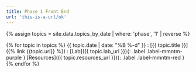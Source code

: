 ```yaml
---
title: Phase 1 Front End
url: 'this-is-a-url/ok'
---
```


{% assign topics = site.data.topics_by_date | where: 'phase', '1' | reverse %}


{% for topic in topics %}
  {{ topic.date | date: "%B %-d" }}
  : [{{ topic.title }}]({% link {{topic.url}} %})
    : [Lab]({{ topic.lab_url }}){: .label .label-mmntm-purple } [Resources]({{ topic.resources_url }}){: .label .label-mmntm-red }
{% endfor %}
